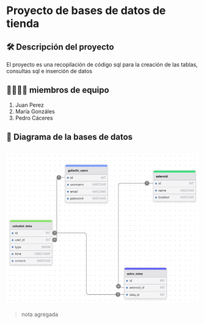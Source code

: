 # Proyecto de bases de datos de tienda
## 🛠 Descripción del proyecto
El proyecto es una recopilación de código sql para la creación de las tablas, consultas sql e inserción de datos
## 👨‍👩‍👧‍👦 miembros de equipo
1. Juan Perez
2. María Gonzáles
3. Pedro Cáceres
## 🚀 Diagrama de la bases de datos
![Estructura del proyecto](documentos/imagen.PNG)
---
> nota agregada
